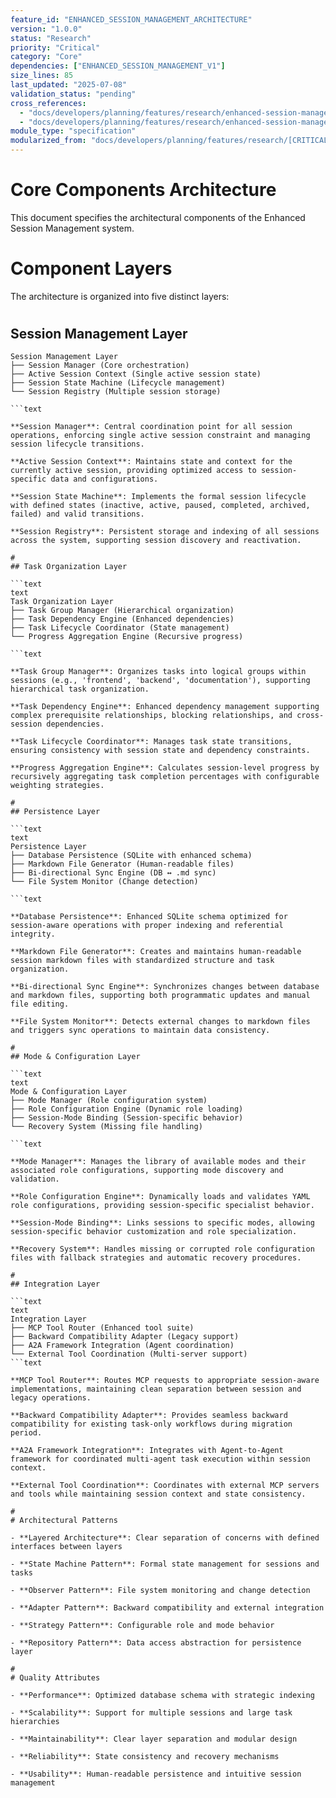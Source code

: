 ```yaml
---
feature_id: "ENHANCED_SESSION_MANAGEMENT_ARCHITECTURE"
version: "1.0.0"
status: "Research"
priority: "Critical"
category: "Core"
dependencies: ["ENHANCED_SESSION_MANAGEMENT_V1"]
size_lines: 85
last_updated: "2025-07-08"
validation_status: "pending"
cross_references:
  - "docs/developers/planning/features/research/enhanced-session-management/README.md"
  - "docs/developers/planning/features/research/enhanced-session-management/database-design.md"
module_type: "specification"
modularized_from: "docs/developers/planning/features/research/[CRITICAL]_enhanced_session_management_architecture.md"
---
```


# Core Components Architecture

This document specifies the architectural components of the Enhanced Session Management system.

#
# Component Layers

The architecture is organized into five distinct layers:

#
## Session Management Layer

```text
Session Management Layer
├── Session Manager (Core orchestration)
├── Active Session Context (Single active session state)
├── Session State Machine (Lifecycle management)
└── Session Registry (Multiple session storage)

```text

**Session Manager**: Central coordination point for all session operations, enforcing single active session constraint and managing session lifecycle transitions.

**Active Session Context**: Maintains state and context for the currently active session, providing optimized access to session-specific data and configurations.

**Session State Machine**: Implements the formal session lifecycle with defined states (inactive, active, paused, completed, archived, failed) and valid transitions.

**Session Registry**: Persistent storage and indexing of all sessions across the system, supporting session discovery and reactivation.

#
## Task Organization Layer

```text
text
Task Organization Layer  
├── Task Group Manager (Hierarchical organization)
├── Task Dependency Engine (Enhanced dependencies)
├── Task Lifecycle Coordinator (State management)
└── Progress Aggregation Engine (Recursive progress)

```text

**Task Group Manager**: Organizes tasks into logical groups within sessions (e.g., 'frontend', 'backend', 'documentation'), supporting hierarchical task organization.

**Task Dependency Engine**: Enhanced dependency management supporting complex prerequisite relationships, blocking relationships, and cross-session dependencies.

**Task Lifecycle Coordinator**: Manages task state transitions, ensuring consistency with session state and dependency constraints.

**Progress Aggregation Engine**: Calculates session-level progress by recursively aggregating task completion percentages with configurable weighting strategies.

#
## Persistence Layer

```text
text
Persistence Layer
├── Database Persistence (SQLite with enhanced schema)
├── Markdown File Generator (Human-readable files)
├── Bi-directional Sync Engine (DB ↔ .md sync)
└── File System Monitor (Change detection)

```text

**Database Persistence**: Enhanced SQLite schema optimized for session-aware operations with proper indexing and referential integrity.

**Markdown File Generator**: Creates and maintains human-readable session markdown files with standardized structure and task organization.

**Bi-directional Sync Engine**: Synchronizes changes between database and markdown files, supporting both programmatic updates and manual file editing.

**File System Monitor**: Detects external changes to markdown files and triggers sync operations to maintain data consistency.

#
## Mode & Configuration Layer

```text
text
Mode & Configuration Layer
├── Mode Manager (Role configuration system)
├── Role Configuration Engine (Dynamic role loading)
├── Session-Mode Binding (Session-specific behavior)
└── Recovery System (Missing file handling)

```text

**Mode Manager**: Manages the library of available modes and their associated role configurations, supporting mode discovery and validation.

**Role Configuration Engine**: Dynamically loads and validates YAML role configurations, providing session-specific specialist behavior.

**Session-Mode Binding**: Links sessions to specific modes, allowing session-specific behavior customization and role specialization.

**Recovery System**: Handles missing or corrupted role configuration files with fallback strategies and automatic recovery procedures.

#
## Integration Layer

```text
text
Integration Layer
├── MCP Tool Router (Enhanced tool suite)
├── Backward Compatibility Adapter (Legacy support)
├── A2A Framework Integration (Agent coordination)
└── External Tool Coordination (Multi-server support)
```text

**MCP Tool Router**: Routes MCP requests to appropriate session-aware implementations, maintaining clean separation between session and legacy operations.

**Backward Compatibility Adapter**: Provides seamless backward compatibility for existing task-only workflows during migration period.

**A2A Framework Integration**: Integrates with Agent-to-Agent framework for coordinated multi-agent task execution within session context.

**External Tool Coordination**: Coordinates with external MCP servers and tools while maintaining session context and state consistency.

#
# Architectural Patterns

- **Layered Architecture**: Clear separation of concerns with defined interfaces between layers

- **State Machine Pattern**: Formal state management for sessions and tasks

- **Observer Pattern**: File system monitoring and change detection

- **Adapter Pattern**: Backward compatibility and external integration

- **Strategy Pattern**: Configurable role and mode behavior

- **Repository Pattern**: Data access abstraction for persistence layer

#
# Quality Attributes

- **Performance**: Optimized database schema with strategic indexing

- **Scalability**: Support for multiple sessions and large task hierarchies

- **Maintainability**: Clear layer separation and modular design

- **Reliability**: State consistency and recovery mechanisms

- **Usability**: Human-readable persistence and intuitive session management
